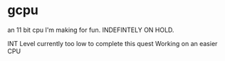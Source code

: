 # gcpu
an 11 bit cpu I'm making for fun.
INDEFINTELY ON HOLD.

INT Level currently too low to complete this quest
Working on an easier CPU
